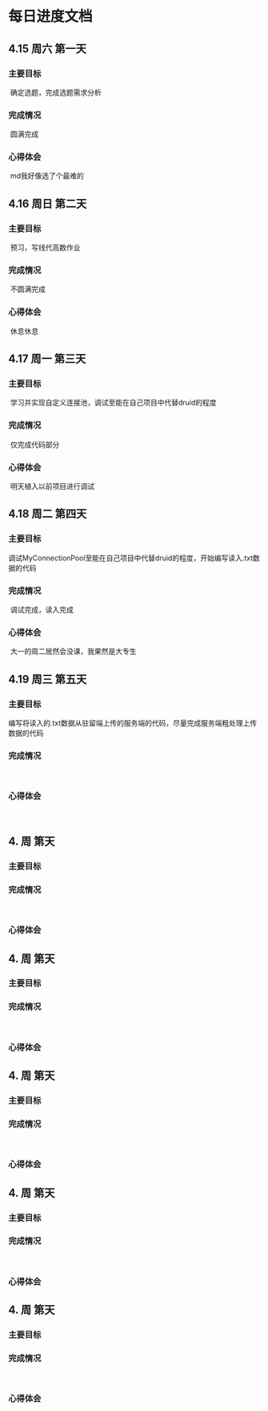 # 每日进度文档



## 4.15	周六	第一天

### 主要目标

​	确定选题，完成选题需求分析

### 完成情况

​	圆满完成

### 心得体会

​	md我好像选了个最难的



## 4.16	周日	第二天

### 主要目标

​	预习，写线代高数作业

### 完成情况

​	不圆满完成

### 心得体会

​	休息休息



## 4.17	周一	第三天

### 主要目标

​	学习并实现自定义连接池，调试至能在自己项目中代替druid的程度

### 完成情况

​	仅完成代码部分

### 心得体会

​	明天植入以前项目进行调试



## 4.18	周二	第四天

### 主要目标

​	调试MyConnectionPool至能在自己项目中代替druid的程度，开始编写读入.txt数据的代码

### 完成情况

​	调试完成，读入完成

### 心得体会

​	大一的周二居然会没课，我果然是大专生

## 4.19	周三	第五天

### 主要目标

​	编写将读入的.txt数据从驻留端上传的服务端的代码，尽量完成服务端粗处理上传数据的代码

### 完成情况

​	

### 心得体会

​	

## 4.	周	第天

### 主要目标



### 完成情况

​	

### 心得体会



## 4.	周	第天

### 主要目标



### 完成情况

​	

### 心得体会



## 4.	周	第天

### 主要目标



### 完成情况

​	

### 心得体会



## 4.	周	第天

### 主要目标



### 完成情况

​	

### 心得体会



## 4.	周	第天

### 主要目标



### 完成情况

​	

### 心得体会